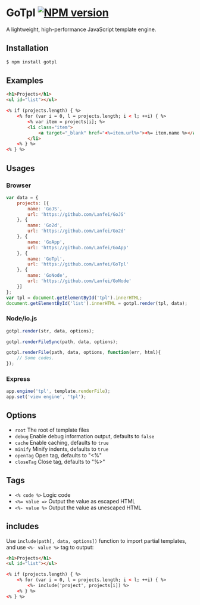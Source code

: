 # GoTpl [![NPM version][npm-image]][npm-url]

A lightweight, high-performance JavaScript template engine.

## Installation

```bash
$ npm install gotpl
```

## Examples

```html
<h1>Projects</h1>
<ul id="list"></ul>

<% if (projects.length) { %>
	<% for (var i = 0, l = projects.length; i < l; ++i) { %>
		<% var item = projects[i]; %>
		<li class="item">
			<a target="_blank" href="<%=item.url%>"><%= item.name %></a>
		</li>
	<% } %>
<% } %>
```

## Usages

### Browser

```js
var data = {
	projects: [{
		name: 'GoJS',
		url: 'https://github.com/Lanfei/GoJS'
	}, {
		name: 'Go2d',
		url: 'https://github.com/Lanfei/Go2d'
	}, {
		name: 'GoApp',
		url: 'https://github.com/Lanfei/GoApp'
	}, {
		name: 'GoTpl',
		url: 'https://github.com/Lanfei/GoTpl'
	}, {
		name: 'GoNode',
		url: 'https://github.com/Lanfei/GoNode'
	}]
};
var tpl = document.getElementById('tpl').innerHTML;
document.getElementById('list').innerHTML = gotpl.render(tpl, data);
```

### Node/io.js

```js
gotpl.render(str, data, options);

gotpl.renderFileSync(path, data, options);

gotpl.renderFile(path, data, options, function(err, html){
	// Some codes.
});
```

### Express

```js
app.engine('tpl', template.renderFile);
app.set('view engine', 'tpl');
```

## Options

- `root` The root of template files
- `debug` Enable debug information output, defaults to `false`
- `cache` Enable caching, defaults to `true`
- `minify` Minify indents, defaults to `true`
- `openTag` Open tag, defaults to "<%"
- `closeTag` Close tag, defaults to "%>"

## Tags

- `<% code %>` Logic code
- `<%= value =>` Output the value as escaped HTML
- `<%- value %>` Output the value as unescaped HTML

## includes

Use `include(path[, data, options])` function to import partial templates, and use `<%- value %>` tag to output:

```html
<h1>Projects</h1>
<ul id="list"></ul>

<% if (projects.length) { %>
	<% for (var i = 0, l = projects.length; i < l; ++i) { %>
		<%- include('project', projects[i]) %>
	<% } %>
<% } %>
```

[npm-url]: https://npmjs.org/package/gotpl
[npm-image]: https://badge.fury.io/js/gotpl.svg
